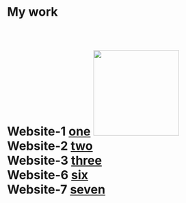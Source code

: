 <div styele"background-image: url(http://www.example.com/bck.png)">
<h1>My work<h1/> <br/>
Website-1 <a href='https://majestic-marigold-5fd49d.netlify.app/' target="_blank">one</a>
<img style='width: 200px; height: 200px;' src='https://img2.akspic.ru/previews/5/8/2/8/6/168285/168285-astronavt-risovanie-kosmos-kosmicheskoe_prostranstvo-multfilm-500x.jpg'/> <br/>
Website-2 <a href='https://storied-cocada-c976c6.netlify.app/' target="_blank">two</a> <br/>
Website-3 <a href='https://admirable-scone-ac42f9.netlify.app/' target="_blank"> three</a> <br/>
Website-6 <a href='https://storied-smakager-fe91ad.netlify.app/' target="_blank">six</a> <br/>
Website-7 <a href='https://curious-salmiakki-2dafeb.netlify.app/' target="_blank">seven</a> <br/>
</div>
